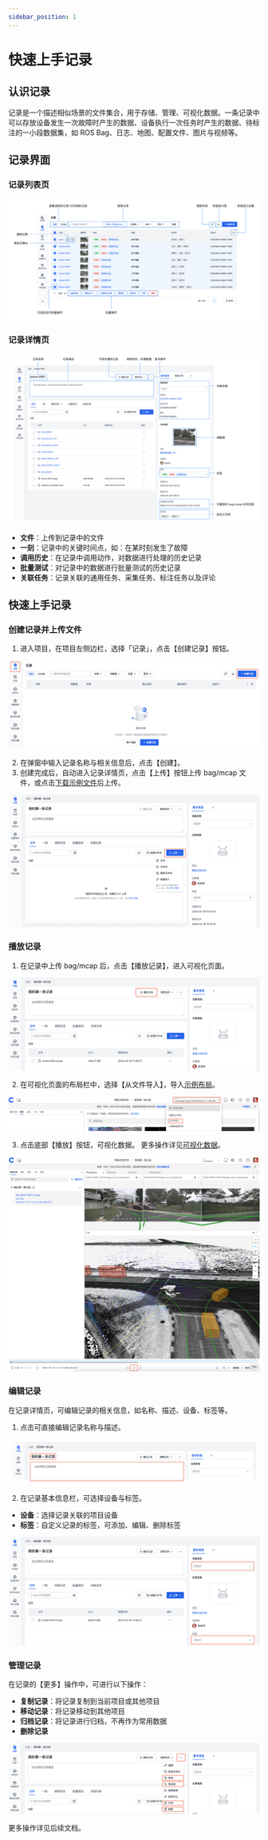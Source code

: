 ```yaml
---
sidebar_position: 1
---
```


# 快速上手记录

## 认识记录

记录是一个描述相似场景的文件集合，用于存储、管理、可视化数据。一条记录中可以存放设备发生一次故障时产生的数据、设备执行一次任务时产生的数据、待标注的一小段数据集，如 ROS Bag、日志、地图、配置文件、图片与视频等。

## 记录界面

### 记录列表页

![record-list](./img/record-list.png)

### 记录详情页

![record-detail](./img/record-detail.png)

- **文件**：上传到记录中的文件
- **一刻**：记录中的关键时间点，如：在某时刻发生了故障
- **调用历史**：在记录中调用动作，对数据进行处理的历史记录
- **批量测试**：对记录中的数据进行批量测试的历史记录
- **关联任务**：记录关联的通用任务、采集任务、标注任务以及评论

## 快速上手记录

### 创建记录并上传文件

1. 进入项目，在项目左侧边栏，选择「记录」，点击【创建记录】按钮。

![create-record_1](./img/create-record_1.png)

2. 在弹窗中输入记录名称与相关信息后，点击【创建】。
3. 创建完成后，自动进入记录详情页，点击【上传】按钮上传 bag/mcap 文件，或点击[下载示例文件](https://coscene-artifacts-prod.oss-cn-hangzhou.aliyuncs.com/docs/example/viz/scene-0001.mcap)后上传。

![create-record_3](./img/create-record_3.png)

### 播放记录

1. 在记录中上传 bag/mcap 后，点击【播放记录】，进入可视化页面。

![play-record_1](./img/play-record_1.png)

2. 在可视化页面的布局栏中，选择【从文件导入】，导入<a href="https://coscene-artifacts-prod.oss-cn-hangzhou.aliyuncs.com/docs/example/viz/nuScenes.json" download="nuScenes.json">示例布局</a>。

![play-record_2](./img/play-record_2.png)

3. 点击底部【播放】按钮，可视化数据。 更多操作详见[可视化数据](../../viz/1-about-viz.md)。

![play-record_3](./img/play-record_3.png)

### 编辑记录

在记录详情页，可编辑记录的相关信息，如名称、描述、设备、标签等。

1. 点击可直接编辑记录名称与描述。

![edit-record_1](./img/edit-record_1.png)

2. 在记录基本信息栏，可选择设备与标签。

- **设备**：选择记录关联的项目设备
- **标签**：自定义记录的标签，可添加、编辑、删除标签

![edit-record_2](./img/edit-record_2.png)

### 管理记录

在记录的【更多】操作中，可进行以下操作：

- **复制记录**：将记录复制到当前项目或其他项目
- **移动记录**：将记录移动到其他项目
- **归档记录**：将记录进行归档，不再作为常用数据
- **删除记录**

![manage-record_1](./img/manage-record_1.png)

更多操作详见后续文档。
